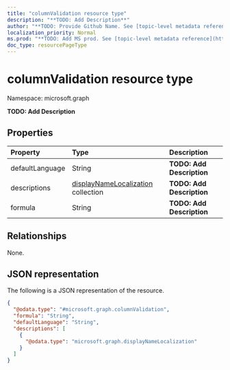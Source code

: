 ```yaml
---
title: "columnValidation resource type"
description: "**TODO: Add Description**"
author: "**TODO: Provide Github Name. See [topic-level metadata reference](https://msgo.azurewebsites.net/add/document/guidelines/metadata.html#topic-level-metadata)**"
localization_priority: Normal
ms.prod: "**TODO: Add MS prod. See [topic-level metadata reference](https://msgo.azurewebsites.net/add/document/guidelines/metadata.html#topic-level-metadata)**"
doc_type: resourcePageType
---
```


# columnValidation resource type

Namespace: microsoft.graph

**TODO: Add Description**

## Properties
|Property|Type|Description|
|:---|:---|:---|
|defaultLanguage|String|**TODO: Add Description**|
|descriptions|[displayNameLocalization](../resources/displaynamelocalization.md) collection|**TODO: Add Description**|
|formula|String|**TODO: Add Description**|

## Relationships
None.

## JSON representation
The following is a JSON representation of the resource.
<!-- {
  "blockType": "resource",
  "@odata.type": "microsoft.graph.columnValidation"
}
-->
``` json
{
  "@odata.type": "#microsoft.graph.columnValidation",
  "formula": "String",
  "defaultLanguage": "String",
  "descriptions": [
    {
      "@odata.type": "microsoft.graph.displayNameLocalization"
    }
  ]
}
```

